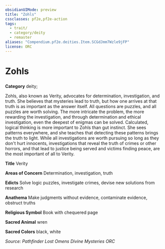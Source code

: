 ```yaml
---
obsidianUIMode: preview
title: "Zohls"
cssclasses: pf2e,pf2e-action
tags:
  - trait/
  - category/deity
  - remaster
aliases: "Compendium.pf2e.deities.Item.SCGdJmm7Wzle9jFP"
license: ORC
---
```

# Zohls

### 

**Category** deity; 




Zohls, also known as Verity, advocates for determination, investigation, and truth. She believes that mysteries lead to truth, but how one arrives at that truth is as important as the answer itself. All questions are puzzles, and all puzzles are worth solving. The more intricate the problem, the more rewarding the investigation, and through determination and ethical investigation, even the deepest of enigmas can be solved. Calculated, logical thinking is more important to Zohls than gut instinct. She sees patterns everywhere, and she teaches that detecting these patterns brings the truth to light. While all investigations are worth pursuing so long as they don't hurt innocents, investigations that reveal the truth of crimes or other horrors, and that lead to justice being served and victims finding peace, are the most important of all to Verity.

**Title** Verity

**Areas of Concern** Determination, investigation, truth

**Edicts** Solve logic puzzles, investigate crimes, devise new solutions from research

**Anathema** Make judgments without evidence, contaminate evidence, obstruct truths

**Religious Symbol** Book with chequered page

**Sacred Animal** wren

**Sacred Colors** black, white

*Source: Pathfinder Lost Omens Divine Mysteries*
*ORC*